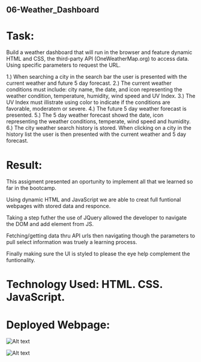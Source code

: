 ## 06-Weather_Dashboard

# Task:
Build a weather dashboard that will run in the browser and feature dynamic HTML and CSS, the third-party API (OneWeatherMap.org) to access data. Using specific parameters to request the URL.

1.) When searching a city in the search bar the user is presented with the current weather and future 5 day forecast.
2.) The current weather conditions must include: city name, the date, and icon representing the weather condition, temperature, humidity, wind speed and UV Index.
3.) The UV Index must illistrate using color to indicate if the conditions are favorable, moderatem or severe.
4.) The future 5 day weather forecast is presented.
5.) The 5 day weather forecast showd the date, icon representing the weather conditions, temperate, wind speed and humidity.
6.) The city weather search history is stored. When clicking on a city in the history list the user is then presented with the current weather and 5 day forecast.

# Result:
This assigment presented an oportunity to implement all that we learned so far in the bootcamp.

Using dynamic HTML and JavaScript we are able to creat full funtional webpages with stored data and responce.

Taking a step futher the use of JQuery allowed the developer to navigate the DOM and add element from JS.

Fetching/getting data thru API urls then navigating though the parameters to pull select information was truely a learning process.

Finally making sure the UI is styled to please the eye help complement the funtionality.

# Technology Used: HTML. CSS. JavaScript. 


# Deployed Webpage:



![Alt text]("https://github.com/IanMordaunt/06-Weather_Dashboard/blob/main/assets/%20Weather%20Dashboard%20-%20P1.png")

![Alt text]("https://github.com/IanMordaunt/06-Weather_Dashboard/blob/main/assets/Weather%20Dashboard%20-%20P2.png")
